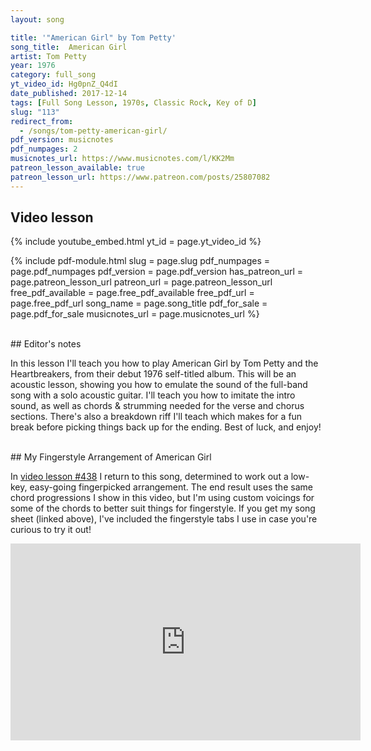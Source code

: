 ```yaml
---
layout: song

title: '"American Girl" by Tom Petty'
song_title:  American Girl
artist: Tom Petty
year: 1976
category: full_song
yt_video_id: Hg0pnZ_Q4dI
date_published: 2017-12-14
tags: [Full Song Lesson, 1970s, Classic Rock, Key of D]
slug: "113"
redirect_from:
  - /songs/tom-petty-american-girl/
pdf_version: musicnotes
pdf_numpages: 2
musicnotes_url: https://www.musicnotes.com/l/KK2Mm
patreon_lesson_available: true
patreon_lesson_url: https://www.patreon.com/posts/25807082
---
```


## Video lesson

{% include youtube_embed.html yt_id = page.yt_video_id %}

{% include pdf-module.html slug = page.slug pdf_numpages = page.pdf_numpages pdf_version = page.pdf_version has_patreon_url = page.patreon_lesson_url patreon_url = page.patreon_lesson_url free_pdf_available = page.free_pdf_available free_pdf_url = page.free_pdf_url song_name = page.song_title pdf_for_sale = page.pdf_for_sale musicnotes_url = page.musicnotes_url %}

<br />
## Editor's notes

In this lesson I'll teach you how to play American Girl by Tom Petty and the Heartbreakers, from their debut 1976 self-titled album. This will be an acoustic lesson, showing you how to emulate the sound of the full-band song with a solo acoustic guitar. I'll teach you how to imitate the intro sound, as well as chords & strumming needed for the verse and chorus sections. There's also a breakdown riff I'll teach which makes for a fun break before picking things back up for the ending. Best of luck, and enjoy!

<br />
## My Fingerstyle Arrangement of American Girl

<!-- https://youtu.be/59qkCl5xHyE -->

In [video lesson #438](/lessons/438/) I return to this song, determined to work out a low-key, easy-going fingerpicked arrangement. The end result uses the same chord progressions I show in this video, but I'm using custom voicings for some of the chords to better suit things for fingerstyle. If you get my song sheet (linked above), I've included the fingerstyle tabs I use in case you're curious to try it out!

<iframe width="560" height="315" src="https://www.youtube.com/embed/59qkCl5xHyE?showinfo=0" frameborder="0" allowfullscreen></iframe>
